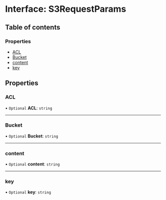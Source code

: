 # Interface: S3RequestParams

## Table of contents

### Properties

- [ACL](S3RequestParams.md#acl)
- [Bucket](S3RequestParams.md#bucket)
- [content](S3RequestParams.md#content)
- [key](S3RequestParams.md#key)

## Properties

### ACL

• `Optional` **ACL**: `string`

___

### Bucket

• `Optional` **Bucket**: `string`

___

### content

• `Optional` **content**: `string`

___

### key

• `Optional` **key**: `string`
